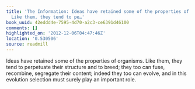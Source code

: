 ```yaml
---
title: 'The Information: Ideas have retained some of the properties of organisms.
  Like them, they tend to pe…'
book_uuid: 42eddd4e-7595-4d70-a2c3-ce6391d46100
comments: []
highlighted_on: '2012-12-06T04:47:46Z'
location: '0.530506'
source: readmill
---
```


Ideas have retained some of the properties of organisms. Like them, they tend to perpetuate their structure and to breed; they too can fuse, recombine, segregate their content; indeed they too can evolve, and in this evolution selection must surely play an important role.
